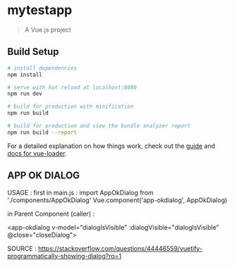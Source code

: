 # mytestapp

> A Vue.js project

## Build Setup

``` bash
# install dependencies
npm install

# serve with hot reload at localhost:8080
npm run dev

# build for production with minification
npm run build

# build for production and view the bundle analyzer report
npm run build --report
```

For a detailed explanation on how things work, check out the [guide](http://vuejs-templates.github.io/webpack/) and [docs for vue-loader](http://vuejs.github.io/vue-loader).


## APP OK DIALOG

USAGE :
 first in main.js :
     import AppOkDialog from './components/AppOkDialog'
     Vue.component('app-okdialog', AppOkDialog)

 in Parent Component (caller) :

<script>
export default {
  data: () => ({
    dialogIsVisible: false
  }),
  methods: {
    closeDialog () {
      this.dialogIsVisible = false
      other code
    },
    showDialog () {
      this.dialogIsVisible = true
    }
  }
}
</script>
 <app-okdialog
   v-model="dialogIsVisible" 
   :dialogVisible="dialogIsVisible"
   @close="closeDialog">
 </app-okdialog>
 
SOURCE : https://stackoverflow.com/questions/44446559/vuetify-programmatically-showing-dialog?rq=1
